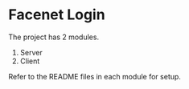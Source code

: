 # Facenet Login

The project has 2 modules.
1. Server
2. Client

Refer to the README files in each module for setup.